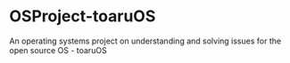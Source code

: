 # OSProject-toaruOS
An operating systems project on understanding and solving issues for the open source OS - toaruOS

